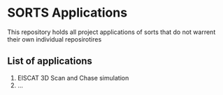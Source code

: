 # SORTS Applications

This repository holds all project applications of sorts that do not warrent their own individual reposirotires

## List of applications

1. EISCAT 3D Scan and Chase simulation
2. ...
